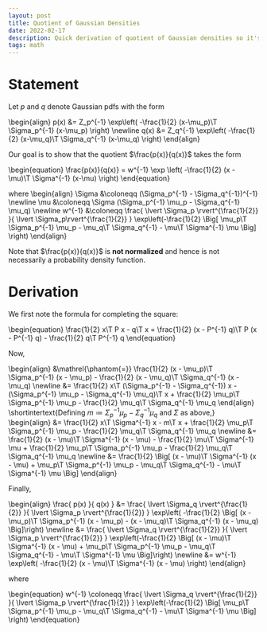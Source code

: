 ```yaml
---
layout: post
title: Quotient of Gaussian Densities
date: 2022-02-17
description: Quick derivation of quotient of Gaussian densities so it's somewhere.
tags: math
---
```


# Statement

Let $p$ and $q$ denote Gaussian pdfs with the form

\begin{align}
p(x) &= Z_p^{-1} \exp\left( -\frac{1}{2} (x-\mu_p)\T \Sigma_p^{-1} (x-\mu_p) \right) \newline
q(x) &= Z_q^{-1} \exp\left( -\frac{1}{2} (x-\mu_q)\T \Sigma_q^{-1} (x-\mu_q) \right)
\end{align}

Our goal is to show that the quotient $\frac{p(x)}{q(x)}$ takes the form

\begin{equation}
\frac{p(x)}{q(x)} = w^{-1} \exp \left( -\frac{1}{2} (x - \mu)\T \Sigma^{-1} (x-\mu) \right)
\end{equation}

where
\begin{align}
\Sigma &\coloneqq (\Sigma_p^{-1} - \Sigma_q^{-1})^{-1} \newline
\mu &\coloneqq \Sigma (\Sigma_p^{-1} \mu_p - \Sigma_q^{-1} \mu_q) \newline
w^{-1} &\coloneqq \frac{ \lvert \Sigma_p \rvert^{\frac{1}{2}} }{ \lvert \Sigma_p\rvert^{\frac{1}{2}} }
\exp\left(-\frac{1}{2} \Big[ \mu_p\T \Sigma_p^{-1} \mu_p - \mu_q\T \Sigma_q^{-1} - 
\mu\T \Sigma^{-1} \mu
\Big] \right)
\end{align}

Note that $\frac{p(x)}{q(x)}$ is **not normalized** and hence is not necessarily a probability density function.

# Derivation

We first note the formula for completing the square:

\begin{equation}
\frac{1}{2} x\T P x - q\T x
= \frac{1}{2} (x - P^{-1} q)\T P (x - P^{-1} q) - \frac{1}{2} q\T P^{-1} q
\end{equation}

Now,

\begin{align}
&\mathrel{\phantom{=}} \frac{1}{2} (x - \mu_p)\T \Sigma_p^{-1} (x - \mu_p) -
\frac{1}{2} (x - \mu_q)\T \Sigma_q^{-1} (x - \mu_q) \newline
&= \frac{1}{2} x\T (\Sigma_p^{-1} - \Sigma_q^{-1}) x -
(\Sigma_p^{-1} \mu_p - \Sigma_q^{-1} \mu_q)\T x +
    \frac{1}{2} \mu_p\T \Sigma_p^{-1} \mu_p -
    \frac{1}{2} \mu_q\T \Sigma_q^{-1} \mu_q
\end{align}
\shortintertext{Defining $m \coloneqq \Sigma_p^{-1} \mu_p - \Sigma_q^{-1} \mu_q$ and $\Sigma$ as above,}
\begin{align}
&= \frac{1}{2} x\T \Sigma^{-1} x - m\T x + 
    \frac{1}{2} \mu_p\T \Sigma_p^{-1} \mu_p - 
    \frac{1}{2} \mu_q\T \Sigma_q^{-1} \mu_q \newline
&= \frac{1}{2} (x - \mu)\T \Sigma^{-1} (x - \mu) -
    \frac{1}{2} \mu\T \Sigma^{-1} \mu +
    \frac{1}{2} \mu_p\T \Sigma_p^{-1} \mu_p -
    \frac{1}{2} \mu_q\T \Sigma_q^{-1} \mu_q \newline
&= \frac{1}{2} \Big[ (x - \mu)\T \Sigma^{-1} (x - \mu) +
    \mu_p\T \Sigma_p^{-1} \mu_p - 
    \mu_q\T \Sigma_q^{-1} -
    \mu\T \Sigma^{-1} \mu \Big]
\end{align}

Finally,

\begin{align}
\frac{ p(x) }{ q(x) }
&= \frac{ \lvert \Sigma_q \rvert^{\frac{1}{2}} }{ \lvert \Sigma_p \rvert^{\frac{1}{2}} }
\exp\left( -\frac{1}{2} \Big[
(x - \mu_p)\T \Sigma_p^{-1} (x - \mu_p) -
(x - \mu_q)\T \Sigma_q^{-1} (x - \mu_q)
\Big]\right) \newline
&= \frac{ \lvert \Sigma_q \rvert^{\frac{1}{2}} }{ \lvert \Sigma_p \rvert^{\frac{1}{2}} }
\exp\left(-\frac{1}{2} \Big[
(x - \mu)\T \Sigma^{-1} (x - \mu) +
    \mu_p\T \Sigma_p^{-1} \mu_p -
    \mu_q\T \Sigma_q^{-1} -
    \mu\T \Sigma^{-1} \mu
\Big]\right) \newline
&= w^{-1} \exp\left( -\frac{1}{2} (x - \mu)\T \Sigma^{-1} (x - \mu) \right)
\end{align}

where

\begin{equation}
w^{-1} \coloneqq
\frac{ \lvert \Sigma_q \rvert^{\frac{1}{2}} }{ \lvert \Sigma_p \rvert^{\frac{1}{2}} }
\exp\left(-\frac{1}{2} \Big[
\mu_p\T \Sigma_p^{-1} \mu_p -
    \mu_q\T \Sigma_q^{-1} -
    \mu\T \Sigma^{-1} \mu
\Big] \right)
\end{equation}
